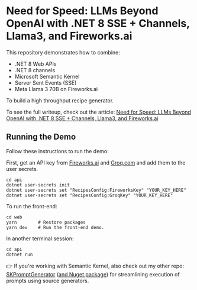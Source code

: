 # Need for Speed: LLMs Beyond OpenAI with .NET 8 SSE + Channels, Llama3, and Fireworks.ai

This repository demonstrates how to combine:

- .NET 8 Web APIs
- .NET 8 channels
- Microsoft Semantic Kernel
- Server Sent Events (SSE)
- Meta Llama 3 70B on Fireworks.ai

To build a high throughput recipe generator.

To see the full writeup, check out the article: [Need for Speed: LLMs Beyond OpenAI with .NET 8 SSE + Channels, Llama3, and Fireworks.ai](https://chrlschn.dev/blog/2024/05/need-for-speed-llms-beyond-openai-w-dotnet-sse-channels-llama3-fireworks-ai)

## Running the Demo

Follow these instructions to run the demo:

First, get an API key from [Fireworks.ai](https://fireworks.ai) and [Groq.com](https://groq.com) and add them to the user secrets.

```shell
cd api
dotnet user-secrets init
dotnet user-secrets set "RecipesConfig:FireworksKey" "YOUR_KEY_HERE"
dotnet user-secrets set "RecipesConfig:GroqKey" "YOUR_KEY_HERE"
```

To run the front-end:

```shell
cd web
yarn        # Restore packages
yarn dev    # Run the front-end demo.
```

In another terminal session:

```shell
cd api
dotnet run
```

:point_right: If you're working with Semantic Kernel, also check out my other repo: [SKPromptGenerator](https://github.com/CharlieDigital/SKPromptGenerator) ([and Nuget package](https://www.nuget.org/packages/SKPromptGenerator)) for streamlining execution of prompts using source generators.

